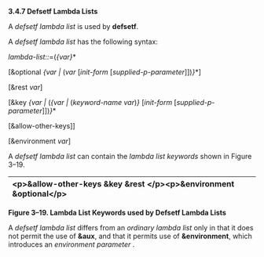 **3.4.7 Defsetf Lambda Lists** 

A *defsetf lambda list* is used by **defsetf**. 

A *defsetf lambda list* has the following syntax: 

*lambda-list::*=(*\{var\}*\* 

[&optional *\{var |* (*var* [*init-form* [*supplied-p-parameter*]])*\}*\*] 

[&rest *var*] 

[&key *\{var |* (*\{var |* (*keyword-name var*)*\}* [*init-form* [*supplied-p-parameter*]])*\}*\* 

[&allow-other-keys]] 

[&environment *var*] 

A *defsetf lambda list* can contain the *lambda list keywords* shown in Figure 3–19. 

|\<p\>**&allow-other-keys &key &rest** \</p\>\<p\>**&environment &optional**\</p\>|
| :- |


**Figure 3–19. Lambda List Keywords used by Defsetf Lambda Lists** 

A *defsetf lambda list* differs from an *ordinary lambda list* only in that it does not permit the use of **&aux**, and that it permits use of **&environment**, which introduces an *environment parameter* . 

